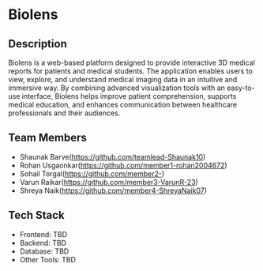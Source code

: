 # Biolens

## Description
Biolens is a web-based platform designed to provide interactive 3D medical reports for patients and medical students. The application enables users to view, explore, and understand medical imaging data in an intuitive and immersive way. By combining advanced visualization tools with an easy-to-use interface, Biolens helps improve patient comprehension, supports medical education, and enhances communication between healthcare professionals and their audiences.

## Team Members
- Shaunak Barve(https://github.com/teamlead-Shaunak10)
- Rohan Usgaonkar(https://github.com/member1-rohan2004672)
- Sohail Torgal(https://github.com/member2-)
- Varun Raikar(https://github.com/member3-VarunR-23)
- Shreya Naik(https://github.com/member4-ShreyaNaik07)

## Tech Stack
- Frontend: TBD
- Backend: TBD
- Database: TBD
- Other Tools: TBD

